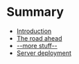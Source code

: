 # Summary

* [Introduction](README.md)
* [The road ahead](road_ahead/README.md)
* [--more stuff--](foo/README.md)
* [Server deployment](deployment/README.md)